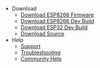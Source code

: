 * Download
    * [Download ESP8266 Firmware](https://github.com/proddy/EMS-ESP/releases/latest)
    * [Download ESP8266 Dev Build](https://github.com/proddy/EMS-ESP/releases/tag/esp8266_dev)
    * [Download ESP32 Dev Build](https://github.com/proddy/EMS-ESP/releases/tag/esp32_dev)
    * [Download Source](https://github.com/proddy/EMS-ESP)
* Help
    * [Support](Support)
    * [Troubleshooting](Troubleshooting)
    * [Community Help](https://gitter.im/EMS-ESP/community)
